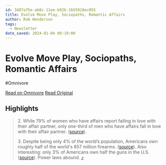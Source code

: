 ```yaml
---
id: 3487a75e-ab0c-11ee-b92b-1b55910ec055
title: Evolve Move Play, Sociopaths, Romantic Affairs
author: Rob Henderson
tags:
  - Newsletter
date_saved: 2024-01-04 09:19:00
---
```


# Evolve Move Play, Sociopaths, Romantic Affairs
#Omnivore

[Read on Omnivore](https://omnivore.app/me/evolve-move-play-sociopaths-romantic-affairs-18cd4d775a0)
[Read Original](https://www.robkhenderson.com/p/evolve-move-play-sociopaths-romantic)

## Highlights

> 2\. While 79% of women who have affairs report falling in love with their affair partner, only one-third of men who have affairs fall in love with their affair partner. ([source](https://substack.com/redirect/2a0c8c24-5d04-45c9-8f0f-117a12664e1f?j=eyJ1IjoiMmRhb2g5In0.wNQVXQHZPXVUS1Y9mudnycQLeZdn6NlNz8QmOlkqvQQ)).
> 
> 3\. Despite being only 4% of the world’s population, Americans own roughly half of the world's 857 million firearms. ([source](https://substack.com/redirect/bc8639c9-255d-4d04-b8a4-f0779fdcf2af?j=eyJ1IjoiMmRhb2g5In0.wNQVXQHZPXVUS1Y9mudnycQLeZdn6NlNz8QmOlkqvQQ)). Also interesting: only 3% of Americans own half the guns in the U.S. ([source](https://substack.com/redirect/223d1493-fc2d-4cfc-8a2d-deb7b2346d61?j=eyJ1IjoiMmRhb2g5In0.wNQVXQHZPXVUS1Y9mudnycQLeZdn6NlNz8QmOlkqvQQ)). Power laws abound. [⤴️](https://omnivore.app/me/evolve-move-play-sociopaths-romantic-affairs-18cd4d775a0#48da279b-7e5b-48ce-98f2-646e36484017) 

